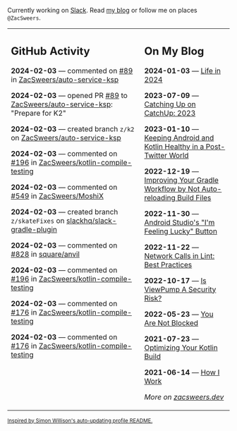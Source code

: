 Currently working on [Slack](https://slack.com/). Read [my blog](https://zacsweers.dev/) or follow me on places `@ZacSweers`.

<table><tr><td valign="top" width="60%">

## GitHub Activity
<!-- githubActivity starts -->
**2024-02-03** — commented on [#89](https://github.com/ZacSweers/auto-service-ksp/pull/89#issuecomment-1925449447) in [ZacSweers/auto-service-ksp](https://github.com/ZacSweers/auto-service-ksp)

**2024-02-03** — opened PR [#89](https://github.com/ZacSweers/auto-service-ksp/pull/89) to [ZacSweers/auto-service-ksp](https://github.com/ZacSweers/auto-service-ksp): "Prepare for K2"

**2024-02-03** — created branch `z/k2` on [ZacSweers/auto-service-ksp](https://github.com/ZacSweers/auto-service-ksp)

**2024-02-03** — commented on [#196](https://github.com/ZacSweers/kotlin-compile-testing/pull/196#issuecomment-1925445364) in [ZacSweers/kotlin-compile-testing](https://github.com/ZacSweers/kotlin-compile-testing)

**2024-02-03** — commented on [#549](https://github.com/ZacSweers/MoshiX/issues/549#issuecomment-1925380002) in [ZacSweers/MoshiX](https://github.com/ZacSweers/MoshiX)

**2024-02-03** — created branch `z/skateFixes` on [slackhq/slack-gradle-plugin](https://github.com/slackhq/slack-gradle-plugin)

**2024-02-03** — commented on [#828](https://github.com/square/anvil/pull/828#issuecomment-1925239032) in [square/anvil](https://github.com/square/anvil)

**2024-02-03** — commented on [#196](https://github.com/ZacSweers/kotlin-compile-testing/pull/196#issuecomment-1925236069) in [ZacSweers/kotlin-compile-testing](https://github.com/ZacSweers/kotlin-compile-testing)

**2024-02-03** — commented on [#176](https://github.com/ZacSweers/kotlin-compile-testing/issues/176#issuecomment-1925229342) in [ZacSweers/kotlin-compile-testing](https://github.com/ZacSweers/kotlin-compile-testing)

**2024-02-03** — commented on [#176](https://github.com/ZacSweers/kotlin-compile-testing/issues/176#issuecomment-1925229016) in [ZacSweers/kotlin-compile-testing](https://github.com/ZacSweers/kotlin-compile-testing)
<!-- githubActivity ends -->
</td><td valign="top" width="40%">

## On My Blog
<!-- blog starts -->
**2024-01-03** — [Life in 2024](https://www.zacsweers.dev/life-in-2024/)

**2023-07-09** — [Catching Up on CatchUp: 2023](https://www.zacsweers.dev/catching-up-on-catchup-2023/)

**2023-01-10** — [Keeping Android and Kotlin Healthy in a Post-Twitter World](https://www.zacsweers.dev/keeping-android-healthy/)

**2022-12-19** — [Improving Your Gradle Workflow by Not Auto-reloading Build Files](https://www.zacsweers.dev/improving-your-workflow-by-not-auto-reloading-build-files/)

**2022-11-30** — [Android Studio's "I'm Feeling Lucky" Button](https://www.zacsweers.dev/android-studios-im-feeling-lucky-button/)

**2022-11-22** — [Network Calls in Lint: Best Practices](https://www.zacsweers.dev/network-calls-in-lint-best-practices/)

**2022-10-17** — [Is ViewPump A Security Risk?](https://www.zacsweers.dev/is-viewpump-a-security-risk/)

**2022-05-23** — [You Are Not Blocked](https://www.zacsweers.dev/you-are-not-blocked/)

**2021-07-23** — [Optimizing Your Kotlin Build](https://www.zacsweers.dev/optimizing-your-kotlin-build/)

**2021-06-14** — [How I Work](https://www.zacsweers.dev/how-i-work/)
<!-- blog ends -->
_More on [zacsweers.dev](https://zacsweers.dev/)_
</td></tr></table>

<sub><a href="https://simonwillison.net/2020/Jul/10/self-updating-profile-readme/">Inspired by Simon Willison's auto-updating profile README.</a></sub>